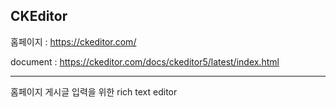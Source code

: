 CKEditor
---------

홈페이지 : https://ckeditor.com/

document : https://ckeditor.com/docs/ckeditor5/latest/index.html

---------

홈페이지 게시글 입력을 위한 rich text editor


